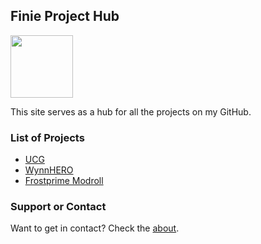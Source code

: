 ## Finie Project Hub
<img src="https://static-cdn.jtvnw.net/jtv_user_pictures/d9a67e5b-52bb-450d-8f29-88de9bb7eccb-profile_image-300x300.png" data-canonical-src="https://static-cdn.jtvnw.net/jtv_user_pictures/d9a67e5b-52bb-450d-8f29-88de9bb7eccb-profile_image-300x300.png" width="100" height="100" />

This site serves as a hub for all the projects on my GitHub.

### List of Projects

- [UCG](unnamedClickerGame)
- [WynnHERO](WynnHERO)
- [Frostprime Modroll](frostprimemodroll)


### Support or Contact

Want to get in contact? Check the [about](about).
